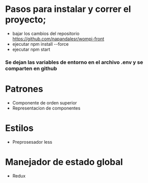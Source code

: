 # Pasos para instalar y correr el proyecto;

- bajar los cambios del repositorio https://github.com/napandalesr/wompi-front
- ejecutar npm install --force
- ejecutar npm start

### Se dejan las variables de entorno en el archivo .env y se comparten en github


# Patrones
- Componente de orden superior
- Representacion de componentes

# Estilos
- Preprosesador less

# Manejador de estado global
- Redux
